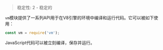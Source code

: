 
<!--introduced_in=v0.10.0-->

> 稳定性: 2 - 稳定的

<!--name=vm-->

`vm`模块提供了一系列API用于在V8引擎的环境中编译和运行代码。它可以被如下使用：

```js
const vm = require('vm');
```

JavaScript代码可以被立刻编译，保存并运行。


